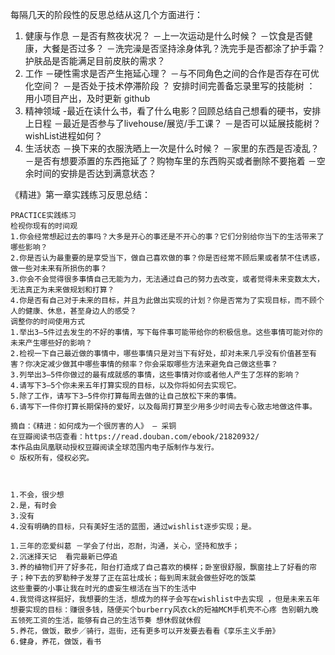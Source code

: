 每隔几天的阶段性的反思总结从这几个方面进行：

1. 健康与作息
    －是否有熬夜状况？
    －上一次运动是什么时候？
    －饮食是否健康，大餐是否过多？
    －洗完澡是否坚持涂身体乳？洗完手是否都涂了护手霜？护肤品是否能满足目前皮肤的需求？
2. 工作
    －硬性需求是否产生拖延心理？
    －与不同角色之间的合作是否存在可优化空间？
    －是否处于技术停滞阶段 ？ 安排时间完善备忘录里写的技能树 ： 用小项目产出，及时更新 github
3. 精神领域
    -最近在读什么书，看了什么电影？回顾总结自己想看的硬书，安排上日程
    －最近是否参与了livehouse/展览/手工课？
    －是否可以延展技能树？wishList进程如何？
4. 生活状态
    －换下来的衣服洗晒上一次是什么时候？
    －家里的东西是否凌乱？
    －是否有想要添置的东西拖延了？购物车里的东西购买或者删除不要拖着
    －空余时间的安排是否达到满意状态？




《精进》第一章实践练习反思总结：

    PRACTICE实践练习
    检视你现有的时间观
    1.你会经常想起过去的事吗？大多是开心的事还是不开心的事？它们分别给你当下的生活带来了哪些影响？
    2.你是否认为最重要的是享受当下，做自己喜欢做的事？你是否经常不顾后果或者禁不住诱惑，做一些对未来有所损伤的事？
    3.你会不会觉得很多事情自己无能为力，无法通过自己的努力去改变，或者觉得未来变数太大，无法真正为未来做规划和打算？
    4.你是否有自己对于未来的目标，并且为此做出实现的计划？你是否常为了实现目标，而不顾个人的健康、休息，甚至身边人的感受？
    调整你的时间使用方式
    1.举出3—5件过去发生的不好的事情，写下每件事可能带给你的积极信息。这些事情可能对你的未来产生哪些好的影响？
    2.检视一下自己最近做的事情中，哪些事情只是对当下有好处，却对未来几乎没有价值甚至有害？你决定减少做其中哪些事情的频率？你会采取哪些方法来避免自己做这些事？
    3.列举出3—5件你做过的最有成就感的事情，这些事情对你或者他人产生了怎样的影响？
    4.请写下3—5个你未来五年打算实现的目标，以及你将如何去实现它。
    5.除了工作，请写下3—5件你打算每周去做的让自己放松下来的事情。
    6.请写下一件你打算长期保持的爱好，以及每周打算至少用多少时间去专心致志地做这件事。

    摘自：《精进：如何成为一个很厉害的人》 — 采铜
    在豆瓣阅读书店查看：https://read.douban.com/ebook/21820932/
    本作品由凤凰联动授权豆瓣阅读全球范围内电子版制作与发行。
    © 版权所有，侵权必究。



    1.不会，很少想
    2.是，有时会
    3.没有
    4.没有明确的目标，只有美好生活的蓝图，通过wishlist逐步实现；是。

    1.三年的恋爱纠葛 －学会了付出，忍耐，沟通，关心，坚持和放手； 
    2.沉迷择天记  看完最新已停追
    3.养的植物们开了好多花，阳台打造成了自己喜欢的模样；卧室很舒服，飘窗挂上了好看的帘子；种下去的罗勒种子发芽了正在茁壮成长；每到周末就会做些好吃的饭菜
    这些重要的小事让我在时光的虚妄生根活在当下的生活中
    4.我觉得这样挺好，我想要的生活，想成为的样子会写在wishlist中去实现 ，但是未来五年想要实现的目标：赚很多钱，随便买个burberry风衣ck的短袖MCM手机壳不心疼 告别朝九晚五领死工资的生活，能够有自己的生活节奏 想休假就休假 
    5.养花，做饭，散步／骑行，逛街，还有更多可以开发要去看看《享乐主义手册》
    6.健身，养花，做饭，看书 


    